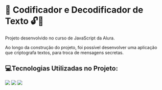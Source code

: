 <h1>🔐 Codificador e Decodificador de Texto 🔓🔑</h1>

<p>Projeto desenvolvido no curso de JavaScript da Alura.</p>
<p1>Ao longo da construção do projeto, foi possível desenvolver uma aplicação que criptografa textos, para troca de mensagens secretas.</p>

## 💻Tecnologias Utilizadas no Projeto:
<div>
  <img src="https://img.shields.io/badge/JavaScript-F7DF1E?style=for-the-badge&logo=javascript&logoColor=black">
  <img src="https://img.shields.io/badge/HTML-239120?style=for-the-badge&logo=html5&logoColor=white">
  <img src="https://img.shields.io/badge/CSS-239120?&style=for-the-badge&logo=css3&logoColor=white">
</div>
